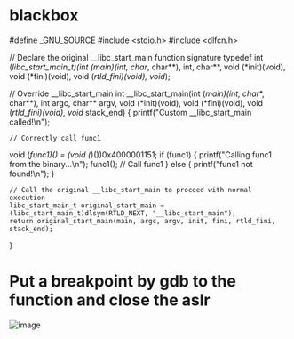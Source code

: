 # blackbox

#define _GNU_SOURCE
#include <stdio.h>
#include <dlfcn.h>

// Declare the original __libc_start_main function signature
typedef int (*libc_start_main_t)(int (*main)(int, char**, char**), int, char**,
                                 void (*init)(void), void (*fini)(void),
                                 void (*rtld_fini)(void), void*);

// Override __libc_start_main
int __libc_start_main(int (*main)(int, char**, char**), int argc, char** argv,
                      void (*init)(void), void (*fini)(void),
                      void (*rtld_fini)(void), void* stack_end) {
    printf("Custom __libc_start_main called!\n");

    // Correctly call func1
void (*func1)() = (void (*)())0x4000001151;
    if (func1) {
        printf("Calling func1 from the binary...\n");
        func1();  // Call func1
    } else {
        printf("func1 not found!\n");
    }

    // Call the original __libc_start_main to proceed with normal execution
    libc_start_main_t original_start_main = (libc_start_main_t)dlsym(RTLD_NEXT, "__libc_start_main");
    return original_start_main(main, argc, argv, init, fini, rtld_fini, stack_end);
}

# Put a breakpoint by gdb to the function and close the aslr

![image](https://github.com/user-attachments/assets/cf64eff2-e703-4db4-af11-bf0214f14b9f)
